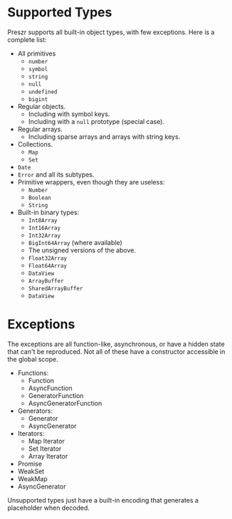 # Supported Types

Preszr supports all built-in object types, with few exceptions. Here is a complete list:

* All primitives
  * `number`
  * `symbol`
  *  `string`
  *  `null`
  *  `undefined`
  *  `bigint`
* Regular objects.
  * Including with symbol keys.
  * Including with a `null` prototype (special case).
* Regular arrays.
  * Including sparse arrays and arrays with string keys.
* Collections.
  * `Map`
  * `Set`
* `Date`
* `Error` and all its subtypes.
* Primitive wrappers, even though they are useless:
  * `Number`
  * `Boolean`
  * `String`
* Built-in binary types:
  * `Int8Array`
  * `Int16Array`
  * `Int32Array`
  * `BigInt64Array` (where available)
  * The unsigned versions of the above.
  * `Float32Array`
  * `Float64Array`
  * `DataView`
  * `ArrayBuffer`
  * `SharedArrayBuffer`
  * `DataView`

# Exceptions

The exceptions are all function-like, asynchronous, or have a hidden state that can't be reproduced. Not all of these have a constructor accessible in the global scope.

* Functions:
  * Function
  * AsyncFunction
  * GeneratorFunction
  * AsyncGeneratorFunction
* Generators:
  * Generator
  * AsyncGenerator
* Iterators:
  * Map Iterator
  * Set Iterator
  * Array Iterator
* Promise
* WeakSet
* WeakMap
* AsyncGenerator

Unsupported types just have a built-in encoding that generates a placeholder when decoded.